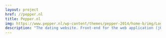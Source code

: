 ```yaml
---
layout: project
href: //pepper.nl
title: Pepper.nl
img: https://www.pepper.nl/wp-content/themes/pepper-2014/home-b/img/Logo.png
description: "The dating website. Front-end for the web application (jQuery / html5 / css3)."
---
```

